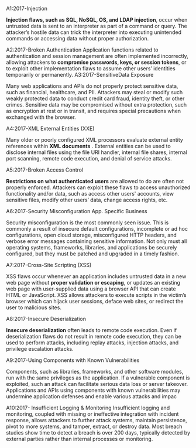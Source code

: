 A1:2017-Injection

__Injection flaws, such as SQL, NoSQL, OS, and LDAP injection__, occur when untrusted data is sent to
an interpreter as part of a command or query. The attacker’s hostile data can trick the interpreter
into executing unintended commands or accessing data without proper authorization.

A2:2017-Broken Authentication
Application functions related to authentication and session management are often implemented
incorrectly, allowing attackers to __compromise passwords, keys, or session tokens__, or to exploit
other implementation flaws to assume other users’ identities temporarily or permanently.
A3:2017-SensitiveData Exposure

Many web applications and APIs do not properly protect sensitive data, such as financial,
healthcare, and PII. Attackers may steal or modify such weakly protected data to conduct credit
card fraud, identity theft, or other crimes. Sensitive data may be compromised without extra
protection, such as encryption at rest or in transit, and requires special precautions when
exchanged with the browser.

A4:2017-XML
External Entities
(XXE)

Many older or poorly configured XML processors evaluate external entity references within __XML documents__ . External entities can be used to disclose internal files using the file URI handler,
internal file shares, internal port scanning, remote code execution, and denial of service attacks.

A5:2017-Broken
Access Control

__Restrictions on what authenticated users__ are allowed to do are often not properly enforced.
Attackers can exploit these flaws to access unauthorized functionality and/or data, such as access
other users' accounts, view sensitive files, modify other users’ data, change access rights, etc.

A6:2017-Security
Misconfiguration
App. Specific
Business

Security misconfiguration is the most commonly seen issue. This is commonly a result of insecure
default configurations, incomplete or ad hoc configurations, open cloud storage, misconfigured
HTTP headers, and verbose error messages containing sensitive information. Not only must all
operating systems, frameworks, libraries, and applications be securely configured, but they must be
patched and upgraded in a timely fashion.

A7:2017-Cross-Site
Scripting (XSS)

XSS flaws occur whenever an application includes untrusted data in a new web page without
__proper validation or escaping__, or updates an existing web page with user-supplied data using a
browser API that can create HTML or JavaScript. XSS allows attackers to execute scripts in the
victim’s browser which can hijack user sessions, deface web sites, or redirect the user to malicious
sites.

A8:2017-Insecure
Deserialization

__Insecure deserialization__ often leads to remote code execution. Even if deserialization flaws do not
result in remote code execution, they can be used to perform attacks, including replay attacks,
injection attacks, and privilege escalation attacks.

A9:2017-Using
Components with
Known
Vulnerabilities

Components, such as libraries, frameworks, and other software modules, run with the same
privileges as the application. If a vulnerable component is exploited, such an attack can facilitate
serious data loss or server takeover. Applications and APIs using components with known
vulnerabilities may undermine application defenses and enable various attacks and impac

A10:2017-
Insufficient Logging
& Monitoring
Insufficient logging and monitoring, coupled with missing or ineffective integration with incident
response, allows attackers to further attack systems, maintain persistence, pivot to more systems,
and tamper, extract, or destroy data. Most breach studies show time to detect a breach is over 200
days, typically detected by external parties rather than internal processes or monitoring.